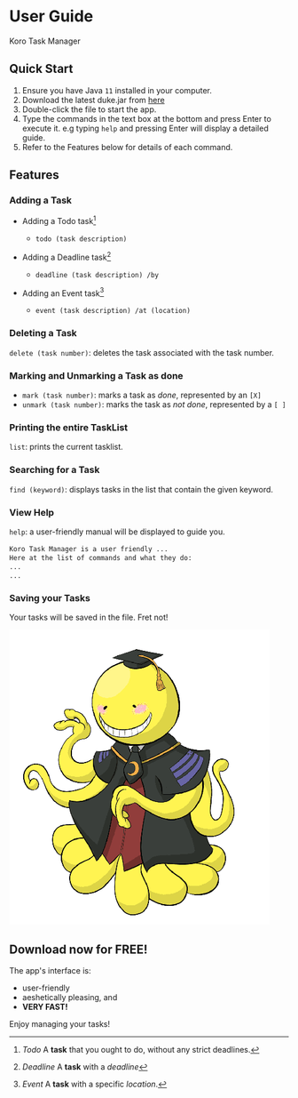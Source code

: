 # User Guide
Koro Task Manager

## Quick Start

1. Ensure you have Java `11` installed in your computer.
2. Download the latest duke.jar from [here](https://github.com/janald99/ip)
3. Double-click the file to start the app.
4. Type the commands in the text box at the bottom and press Enter
to execute it. e.g typing `help` and pressing Enter will display a detailed guide.
5. Refer to the Features below for details of each command.

## Features 

### Adding a Task

- Adding a Todo task[^1] 
    - `todo (task description)`
  
- Adding a Deadline task[^2]
    - `deadline (task description) /by`
      
- Adding an Event task[^3]
    - `event (task description) /at (location)`
    

[^1]: *Todo*
A **task** that you ought to do, without any strict deadlines.

[^2]: *Deadline*
A **task** with a *deadline*

[^3]: *Event*
A **task** with a specific *location*.

### Deleting a Task

`delete (task number)`: deletes the task associated with the task number.

### Marking and Unmarking a Task as done

- `mark (task number)`: marks a task as *done*, represented by an `[X]`
- `unmark (task number)`: marks the task as *not done*, represented by a `[ ]`
    
### Printing the entire TaskList

`list`: prints the current tasklist.

### Searching for a Task

`find (keyword)`: displays tasks in the list that contain the given keyword.

### View Help

`help`: a user-friendly manual will be displayed to guide you.


```
Koro Task Manager is a user friendly ...
Here at the list of commands and what they do:
...
...
```

### Saving your Tasks
Your tasks will be saved in the file. Fret not!

![This is an image](../src/main/resources/images/DaDuke.png)

## Download now for **FREE**! 
The app's interface is:
- user-friendly
- aeshetically pleasing, and
- **VERY FAST!**

Enjoy managing your tasks!